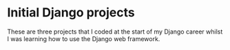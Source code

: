 # Initial Django projects
These are three projects that I coded at the start of my Django career whilst I was learning how to use the Django web framework.
